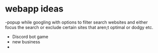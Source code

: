 # webapp ideas

-popup while googling with options to filter search websites and either focus the search or exclude certain sites that aren;t optimal or dodgy etc.

- Discord bot game
- new business
- 